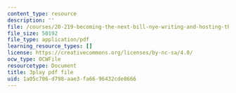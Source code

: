 ```yaml
---
content_type: resource
description: ''
file: /courses/20-219-becoming-the-next-bill-nye-writing-and-hosting-the-educational-show-january-iap-2015/1a05c706d798aae3fa6696432cde8666_iR6FUYCNi5A.pdf
file_size: 50192
file_type: application/pdf
learning_resource_types: []
license: https://creativecommons.org/licenses/by-nc-sa/4.0/
ocw_type: OCWFile
resourcetype: Document
title: 3play pdf file
uid: 1a05c706-d798-aae3-fa66-96432cde8666
---
```

